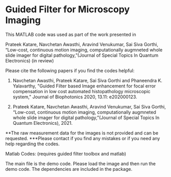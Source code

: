 # Guided Filter for Microscopy Imaging

This MATLAB code was used as part of the work presented in

Prateek Katare, Navchetan Awasthi, Aravind Venukumar, Sai Siva Gorthi, “Low-cost, continuous motion imaging, computationally augmneted whole slide imager for digital pathology,”(Journal of Special Topics In Quantum Electronics) (in review)

Please cite the following papers if you find the codes helpful:

1. Navchetan Awasthi, Prateek Katare, Sai Siva Gorthi and Phaneendra K. Yalavarthy, "Guided Filter based Image enhancement for focal error compensation in low cost automated histopathology microscopic system," Journal of Biophotonics 2020, 13.11: e202000123.

2. Prateek Katare, Navchetan Awasthi, Aravind Venukumar, Sai Siva Gorthi, “Low-cost, continuous motion imaging, computationally augmneted whole slide imager for digital pathology,”(Journal of Special Topics In Quantum Electronics), 2021.



**The raw measurement data for the images is not provided and can be requested.
***Please contact if you find any mistakes or if you need any help regarding the codes.


Matlab Codes: (requires guided filter toolbox and matlab)

The main file is the demo code.
Please load the image and then run the demo code.
The dependencies are included in the package.
